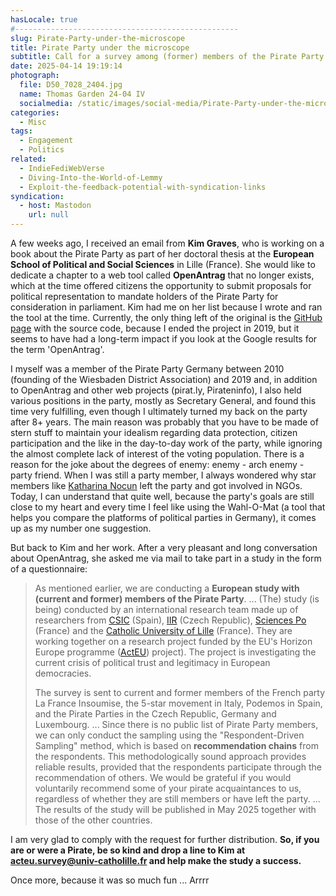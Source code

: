 ```yaml
---
hasLocale: true
#--------------------------------------------------
slug: Pirate-Party-under-the-microscope
title: Pirate Party under the microscope
subtitle: Call for a survey among (former) members of the Pirate Party of Germany
date: 2025-04-14 19:19:14
photograph:
  file: D50_7028_2404.jpg
  name: Thomas Garden 24-04 IV
  socialmedia: /static/images/social-media/Pirate-Party-under-the-microscope.png
categories:
  - Misc
tags:
  - Engagement
  - Politics
related:
  - IndieFediWebVerse
  - Diving-Into-the-World-of-Lemmy
  - Exploit-the-feedback-potential-with-syndication-links
syndication:
  - host: Mastodon
    url: null
---
```


A few weeks ago, I received an email from **Kim Graves**, who is working on a book about the Pirate Party as part of her doctoral thesis at the **European School of Political and Social Sciences** in Lille (France). She would like to dedicate a chapter to a web tool called **OpenAntrag** that no longer exists, which at the time offered citizens the opportunity to submit proposals for political representation to mandate holders of the Pirate Party for consideration in parliament. Kim had me on her list because I wrote and ran the tool at the time. Currently, the only thing left of the original is the [GitHub page](https://github.com/kristofzerbe/OpenAntrag) with the source code, because I ended the project in 2019, but it seems to have had a long-term impact if you look at the Google results for the term 'OpenAntrag'.

<!-- more -->

I myself was a member of the Pirate Party Germany between 2010 (founding of the Wiesbaden District Association) and 2019 and, in addition to OpenAntrag and other web projects (pirat.ly, Pirateninfo), I also held various positions in the party, mostly as Secretary General, and found this time very fulfilling, even though I ultimately turned my back on the party after 8+ years. The main reason was probably that you have to be made of stern stuff to maintain your idealism regarding data protection, citizen participation and the like in the day-to-day work of the party, while ignoring the almost complete lack of interest of the voting population. There is a reason for the joke about the degrees of enemy: enemy - arch enemy - party friend. When I was still a party member, I always wondered why star members like [Katharina Nocun](https://de.wikipedia.org/wiki/Katharina_Nocun) left the party and got involved in NGOs. Today, I can understand that quite well, because the party's goals are still close to my heart and every time I feel like using the Wahl-O-Mat (a tool that helps you compare the platforms of political parties in Germany), it comes up as my number one suggestion.

But back to Kim and her work. After a very pleasant and long conversation about OpenAntrag, she asked me via mail to take part in a study in the form of a questionnaire:

> As mentioned earlier, we are conducting a **European study with (current and former) members of the Pirate Party**.
> ...
> (The) study (is being) conducted by an international research team made up of researchers from [CSIC](https://ipp.csic.es/en) (Spain), [IIR](https://www.iir.cz/en/) (Czech Republic), [Sciences Po](https://www.sciencespo.fr/centre-etudes-europeennes/en/) (France) and the [Catholic University of Lille](https://espol.school/) (France). They are working together on a research project funded by the EU's Horizon Europe programme ([ActEU](https://acteu.org/)) project). The project is investigating the current crisis of political trust and legitimacy in European democracies.
>
> The survey is sent to current and former members of the French party La France Insoumise, the 5-star movement in Italy, Podemos in Spain, and the Pirate Parties in the Czech Republic, Germany and Luxembourg.
> ...
> Since there is no public list of Pirate Party members, we can only conduct the sampling using the "Respondent-Driven Sampling" method, which is based on **recommendation chains** from the respondents. This methodologically sound approach provides reliable results, provided that the respondents participate through the recommendation of others. We would be grateful if you would voluntarily recommend some of your pirate acquaintances to us, regardless of whether they are still members or have left the party.
> ...
> The results of the study will be published in May 2025 together with those of the other countries.

I am very glad to comply with the request for further distribution. **So, if you are or were a Pirate, be so kind and drop a line to Kim at [acteu.survey@univ-catholille.fr](mailto:acteu.survey@univ-catholille.fr)  and help make the study a success.**

Once more, because it was so much fun ... Arrrr
